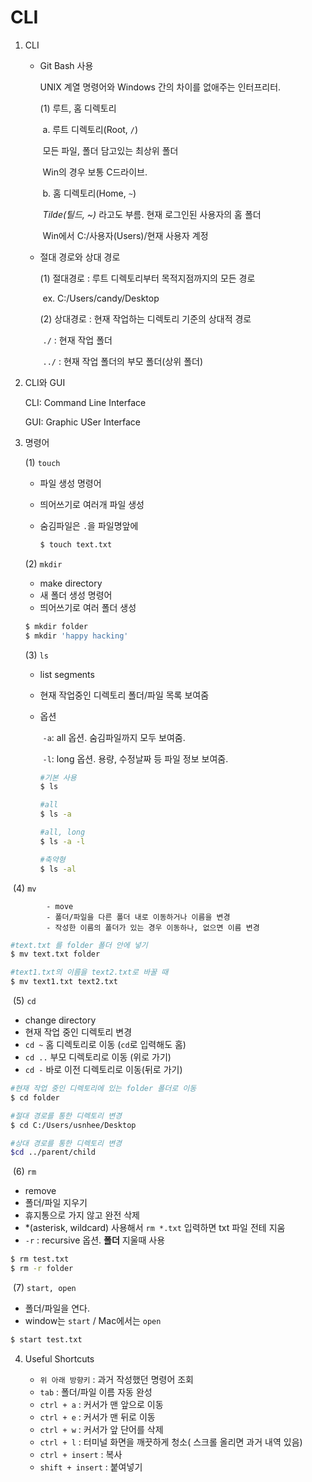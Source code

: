 # CLI

1. CLI 

   - Git Bash 사용

     UNIX 계열 명령어와 Windows 간의 차이를 없애주는 인터프리터. 

     (1) 루트, 홈 디렉토리 

     ​	a. 루트 디렉토리(Root, `/`)

     ​		모든 파일, 폴더 담고있는 최상위 폴더

     ​		Win의 경우 보통 C드라이브. 

     ​	b. 홈 디렉토리(Home, `~`)

     ​		*Tilde(틸드, ~)* 라고도 부름. 현재 로그인된 사용자의 홈 폴더

     ​	 	Win에서 C:/사용자(Users)/현재 사용자 계정

   - 절대 경로와 상대 경로

     (1) 절대경로 : 루트 디렉토리부터 목적지점까지의 모든 경로

     ​		ex. C:/Users/candy/Desktop

     (2) 상대경로 : 현재 작업하는 디렉토리 기준의 상대적 경로

     ​	 `./` : 현재 작업 폴더

     ​	`../` : 현재 작업 폴더의 부모 폴더(상위 폴더)

     

2. CLI와 GUI

   CLI: Command Line Interface

   GUI: Graphic USer Interface 

    

3. 명령어

   (1) `touch`

   - 파일 생성 명령어

   - 띄어쓰기로 여러개 파일 생성

   - 숨김파일은 `.`을 파일명앞에 

     ```bash
     $ touch text.txt 
     ```

   (2) `mkdir`

   - make directory 
   - 새 폴더 생성 명령어 
   - 띄어쓰기로 여러 폴더 생성

   ```bash
   $ mkdir folder
   $ mkdir 'happy hacking'
   ```

   (3) `ls`

   - list segments 

   - 현재 작업중인 디렉토리 폴더/파일 목록 보여줌 

   - 옵션

     ​	`-a`: all 옵션. 숨김파일까지 모두 보여줌.

     ​	`-l`: long 옵션. 용량, 수정날짜 등 파일 정보 보여줌. 

     ```bash
     #기본 사용
     $ ls
     
     #all 
     $ ls -a
     
     #all, long 
     $ ls -a -l
     
     #축약형
     $ ls -al
     ```

​		 (4) `mv`

			- move 
			- 폴더/파일을 다른 폴더 내로 이동하거나 이름을 변경
			- 작성한 이름의 폴더가 있는 경우 이동하나, 없으면 이름 변경

```bash
#text.txt 를 folder 폴더 안에 넣기
$ mv text.txt folder

#text1.txt의 이름을 text2.txt로 바꿀 때 
$ mv text1.txt text2.txt
```

​		(5) `cd` 

- change directory
- 현재 작업 중인 디렉토리 변경
- `cd ~`  홈 디렉토리로 이동 (`cd`로 입력해도 홈)
- `cd ..` 부모 디렉토리로 이동 (위로 가기)
- `cd -`  바로 이전 디렉토리로 이동(뒤로 가기)

```bash
#현재 작업 중인 디렉토리에 있는 folder 폴더로 이동
$ cd folder

#절대 경로를 통한 디렉토리 변경
$ cd C:/Users/usnhee/Desktop

#상대 경로를 통한 디렉토리 변경
$cd ../parent/child
```

​		(6) `rm`

- remove
- 폴더/파일 지우기
- 휴지통으로 가지 않고 완전 삭제
- *(asterisk, wildcard) 사용해서 `rm *.txt` 입력하면 txt 파일 전테 지움
- `-r` : recursive 옵션. **폴더** 지울때 사용

```bash
$ rm test.txt
$ rm -r folder
```

​		(7) `start, open`

  - 폴더/파일을 연다. 
  - window는 `start` / Mac에서는 `open`

```bash
$ start test.txt
```

4. Useful Shortcuts 

   - `위 아래 방향키` : 과거 작성했던 명령어 조회 
   - `tab` : 폴더/파일 이름 자동 완성
   - `ctrl + a` : 커서가 맨 앞으로 이동
   - `ctrl + e` : 커서가 맨 뒤로 이동
   - `ctrl + w` : 커서가 앞 단어를 삭제 
   - `ctrl + l` : 터미널 화면을 깨끗하게  청소( 스크롤 올리면 과거 내역 있음)
   - `ctrl + insert` : 복사
   - `shift + insert` : 붙여넣기 

   
